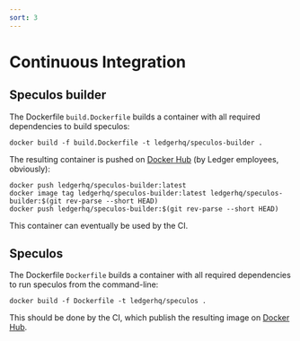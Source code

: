 ```yaml
---
sort: 3
---
```


# Continuous Integration

## Speculos builder

The Dockerfile `build.Dockerfile` builds a container with all required
dependencies to build speculos:

```shell
docker build -f build.Dockerfile -t ledgerhq/speculos-builder .
```

The resulting container is pushed on
[Docker Hub](https://hub.docker.com/r/ledgerhq/speculos-builder) (by Ledger
employees, obviously):

```shell
docker push ledgerhq/speculos-builder:latest
docker image tag ledgerhq/speculos-builder:latest ledgerhq/speculos-builder:$(git rev-parse --short HEAD)
docker push ledgerhq/speculos-builder:$(git rev-parse --short HEAD)
```

This container can eventually be used by the CI.


## Speculos

The Dockerfile `Dockerfile` builds a container with all required dependencies to
run speculos from the command-line:

```shell
docker build -f Dockerfile -t ledgerhq/speculos .
```

This should be done by the CI, which publish the resulting image on
[Docker Hub](https://hub.docker.com/r/ledgerhq/speculos).
